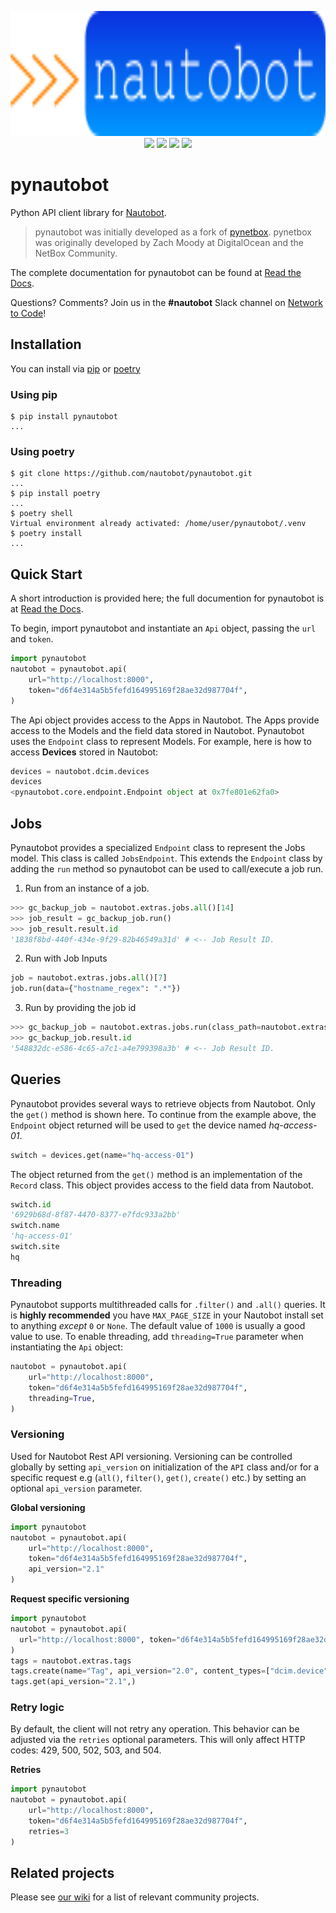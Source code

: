 <p align="center">
  <img src="https://raw.githubusercontent.com/nautobot/pynautobot/develop/docs/nautobot_logo.png" class="logo" height="200px">
  <br>
  <a href="https://github.com/nautobot/pynautobot/actions"><img src="https://github.com/nautobot/pynautobot/actions/workflows/ci.yml/badge.svg?branch=main"></a>
  <a href="https://pynautobot.readthedocs.io/en/latest"><img src="https://readthedocs.org/projects/pynautobot/badge/"></a>
  <a href="https://pypi.org/project/pynautobot/"><img src="https://img.shields.io/pypi/v/pynautobot"></a>
  <a href="https://pypi.org/project/pynautobot/"><img src="https://img.shields.io/pypi/dm/pynautobot"></a>
  <br>
</p>

# pynautobot

Python API client library for [Nautobot](https://github.com/nautobot/nautobot).

> pynautobot was initially developed as a fork of [pynetbox](https://github.com/digitalocean/pynetbox/).
> pynetbox was originally developed by Zach Moody at DigitalOcean and the NetBox Community.

The complete documentation for pynautobot can be found at [Read the Docs](https://pynautobot.readthedocs.io/en/stable/).

Questions? Comments? Join us in the **#nautobot** Slack channel on [Network to Code](https://networktocode.slack.com)!

## Installation

You can install via [pip](#using-pip) or [poetry](#using-poetry)

### Using pip

```shell
$ pip install pynautobot
...
```

### Using poetry

```shell
$ git clone https://github.com/nautobot/pynautobot.git
...
$ pip install poetry
...
$ poetry shell
Virtual environment already activated: /home/user/pynautobot/.venv
$ poetry install
...
```

## Quick Start

A short introduction is provided here; the full documention for pynautobot is at [Read the Docs](http://pynautobot.readthedocs.io/).

To begin, import pynautobot and instantiate an `Api` object, passing the `url` and `token`.

```python
import pynautobot
nautobot = pynautobot.api(
    url="http://localhost:8000",
    token="d6f4e314a5b5fefd164995169f28ae32d987704f",
)
```

The Api object provides access to the Apps in Nautobot.
The Apps provide access to the Models and the field data stored in Nautobot.
Pynautobot uses the `Endpoint` class to represent Models.
For example, here is how to access **Devices** stored in Nautobot:

```python
devices = nautobot.dcim.devices
devices
<pynautobot.core.endpoint.Endpoint object at 0x7fe801e62fa0>
```

## Jobs

Pynautobot provides a specialized `Endpoint` class to represent the Jobs model. This class is called `JobsEndpoint`.
This extends the `Endpoint` class by adding the `run` method so pynautobot can be used to call/execute a job run.

1. Run from an instance of a job.

```python
>>> gc_backup_job = nautobot.extras.jobs.all()[14]
>>> job_result = gc_backup_job.run()
>>> job_result.result.id
'1838f8bd-440f-434e-9f29-82b46549a31d' # <-- Job Result ID.
```

2. Run with Job Inputs

```python
job = nautobot.extras.jobs.all()[7]
job.run(data={"hostname_regex": ".*"})
```

3. Run by providing the job id

```python
>>> gc_backup_job = nautobot.extras.jobs.run(class_path=nautobot.extras.jobs.all()[14].id)
>>> gc_backup_job.result.id
'548832dc-e586-4c65-a7c1-a4e799398a3b' # <-- Job Result ID.
```

## Queries

Pynautobot provides several ways to retrieve objects from Nautobot.
Only the `get()` method is shown here.
To continue from the example above, the `Endpoint` object returned will be used to `get`
the device named _hq-access-01_.

```python
switch = devices.get(name="hq-access-01")
```

The object returned from the `get()` method is an implementation of the `Record` class.
This object provides access to the field data from Nautobot.

```python
switch.id
'6929b68d-8f87-4470-8377-e7fdc933a2bb'
switch.name
'hq-access-01'
switch.site
hq
```

### Threading

Pynautobot supports multithreaded calls for `.filter()` and `.all()` queries. It is **highly recommended** you have `MAX_PAGE_SIZE` in your Nautobot install set to anything _except_ `0` or `None`. The default value of `1000` is usually a good value to use. To enable threading, add `threading=True` parameter when instantiating the `Api` object:

```python
nautobot = pynautobot.api(
    url="http://localhost:8000",
    token="d6f4e314a5b5fefd164995169f28ae32d987704f",
    threading=True,
)
```

### Versioning

Used for Nautobot Rest API versioning. Versioning can be controlled globally by setting `api_version` on initialization of the `API` class and/or for a specific request e.g (`all()`, `filter()`, `get()`, `create()` etc.) by setting an optional `api_version` parameter.

**Global versioning**

```python
import pynautobot
nautobot = pynautobot.api(
    url="http://localhost:8000",
    token="d6f4e314a5b5fefd164995169f28ae32d987704f",
    api_version="2.1"
)
```

**Request specific versioning**

```python
import pynautobot
nautobot = pynautobot.api(
  url="http://localhost:8000", token="d6f4e314a5b5fefd164995169f28ae32d987704f",
)
tags = nautobot.extras.tags
tags.create(name="Tag", api_version="2.0", content_types=["dcim.device"])
tags.get(api_version="2.1",)
```

### Retry logic

By default, the client will not retry any operation. This behavior can be adjusted via the `retries` optional parameters. This will only affect HTTP codes: 429, 500, 502, 503, and 504.

**Retries**

```python
import pynautobot
nautobot = pynautobot.api(
    url="http://localhost:8000",
    token="d6f4e314a5b5fefd164995169f28ae32d987704f",
    retries=3
)
```

## Related projects

Please see [our wiki](https://github.com/nautobot/nautobot/wiki/Related-Projects)
for a list of relevant community projects.
